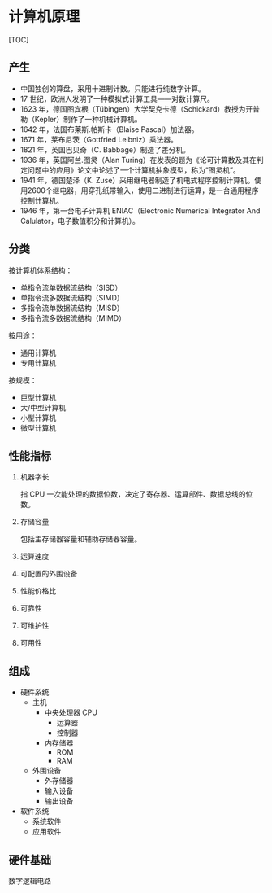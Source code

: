 # 计算机原理

[TOC]

## 产生

* 中国独创的算盘，采用十进制计数。只能进行纯数字计算。
* 17 世纪，欧洲人发明了一种模拟式计算工具——对数计算尺。
* 1623 年，德国图宾根（Tübingen）大学契克卡德（Schickard）教授为开普勒（Kepler）制作了一种机械计算机。
* 1642 年，法国布莱斯.帕斯卡（Blaise Pascal）加法器。
* 1671 年，莱布尼茨（Gottfried Leibniz）乘法器。
* 1821 年，英国巴贝奇（C. Babbage）制造了差分机。
* 1936 年，英国阿兰.图灵（Alan Turing）在发表的题为《论可计算数及其在判定问题中的应用》论文中论述了一个计算机抽象模型，称为“图灵机”。
* 1941 年，德国楚泽（K. Zuse）采用继电器制造了机电式程序控制计算机。使用2600个继电器，用穿孔纸带输入，使用二进制进行运算，是一台通用程序控制计算机。
* 1946 年，第一台电子计算机 ENIAC（Electronic Numerical Integrator And Calulator，电子数值积分和计算机）。

## 分类

按计算机体系结构：

* 单指令流单数据流结构（SISD）
* 单指令流多数据流结构（SIMD）
* 多指令流单数据流结构（MISD）
* 多指令流多数据流结构（MIMD）

按用途：

* 通用计算机
* 专用计算机

按规模：

* 巨型计算机
* 大/中型计算机
* 小型计算机
* 微型计算机

## 性能指标

1. 机器字长

   指 CPU 一次能处理的数据位数，决定了寄存器、运算部件、数据总线的位数。

2. 存储容量

   包括主存储器容量和辅助存储器容量。

3. 运算速度

4. 可配置的外围设备

5. 性能价格比

6. 可靠性

7. 可维护性

8. 可用性

## 组成

* 硬件系统
  * 主机
    * 中央处理器 CPU
      * 运算器
      * 控制器
    * 内存储器
      * ROM
      * RAM
  * 外围设备
    * 外存储器
    * 输入设备
    * 输出设备
* 软件系统
  * 系统软件
  * 应用软件

## 硬件基础

数字逻辑电路